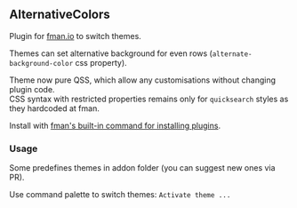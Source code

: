 ## AlternativeColors

Plugin for [fman.io](https://fman.io) to switch themes.

Themes can set alternative background for even rows (`alternate-background-color` css property).

Theme now pure QSS, which allow any customisations without changing plugin code.  
CSS syntax with restricted properties remains only for `quicksearch` styles as they hardcoded at fman.

Install with [fman's built-in command for installing plugins](https://fman.io/docs/installing-plugins).

### Usage

Some predefines themes in addon folder (you can suggest new ones via PR).

Use command palette to switch themes: `Activate theme ...`
